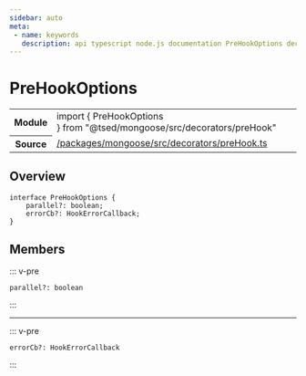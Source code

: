 ```yaml
---
sidebar: auto
meta:
 - name: keywords
   description: api typescript node.js documentation PreHookOptions decorator
---
```

# PreHookOptions <Badge text="Decorator" type="decorator"/>
<!-- Summary -->
<section class="symbol-info"><table class="is-full-width"><tbody><tr><th>Module</th><td><div class="lang-typescript"><span class="token keyword">import</span> { PreHookOptions }&nbsp;<span class="token keyword">from</span>&nbsp;<span class="token string">"@tsed/mongoose/src/decorators/preHook"</span></div></td></tr><tr><th>Source</th><td><a href="https://github.com/Romakita/ts-express-decorators/blob/v4.31.4/packages/mongoose/src/decorators/preHook.ts#L0-L0">/packages/mongoose/src/decorators/preHook.ts</a></td></tr></tbody></table></section>

<!-- Overview -->
## Overview


<pre><code class="typescript-lang "><span class="token keyword">interface</span> PreHookOptions <span class="token punctuation">{</span>
    parallel?<span class="token punctuation">:</span> <span class="token keyword">boolean</span><span class="token punctuation">;</span>
    errorCb?<span class="token punctuation">:</span> HookErrorCallback<span class="token punctuation">;</span>
<span class="token punctuation">}</span></code></pre>



<!-- Members -->




## Members


::: v-pre

<div class="method-overview">
<pre><code class="typescript-lang ">parallel?<span class="token punctuation">:</span> <span class="token keyword">boolean</span></code></pre>

</div>



:::



***



::: v-pre

<div class="method-overview">
<pre><code class="typescript-lang ">errorCb?<span class="token punctuation">:</span> HookErrorCallback</code></pre>

</div>



:::